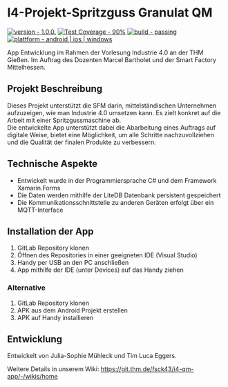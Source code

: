# I4-Projekt-Spritzguss Granulat QM
[![version - 1.0.0.](https://img.shields.io/badge/version-1.0.0-blue)](https://)
[![Test Coverage - 90%](https://img.shields.io/badge/coverage-90%25-brightgreen)](https://)
[![build - passing](https://img.shields.io/badge/build-passing-brightgreen)](https://)
[![plattform - android | ios | windows](https://img.shields.io/badge/platform-android%20%7C%20ios%20%7C%20windows%20-informational?style=plastic&logo=xamarin)](https://)

App Entwicklung im Rahmen der Vorlesung Industrie 4.0 an der THM Gießen. Im Auftrag des Dozenten Marcel Bartholet und der Smart Factory Mittelhessen.

## Projekt Beschreibung
Dieses Projekt unterstützt die SFM darin, mittelständischen Unternehmen aufzuzeigen, wie man Industrie 4.0 umsetzen kann.
Es zielt konkret auf die Arbeit mit einer Spritzgussmaschine ab. <br />
Die entwickelte App unterstützt dabei die Abarbeitung eines Auftrags auf digitale Weise, bietet eine Möglichkeit, um alle Schritte nachzuvollziehen und die Qualität der finalen Produkte zu verbessern. 

## Technische Aspekte
- Entwickelt wurde in der Programmiersprache C# und dem Framework Xamarin.Forms<br />
- Die Daten werden mithilfe der LiteDB Datenbank persistent gespeichert<br />
- Die Kommunikationsschnittstelle zu anderen Geräten erfolgt über ein MQTT-Interface<br />

## Installation der App
1. GitLab Repository klonen <br />
2. Öffnen des Repositories in einer geeigneten IDE (Visual Studio) <br />
3. Handy per USB an den PC anschließen <br />
4. App mithilfe der IDE (unter Devices) auf das Handy ziehen <br />

### Alternative 
1. GitLab Repository klonen <br />
2. APK aus dem Android Projekt erstellen <br />
3. APK auf Handy installieren

## Entwicklung
Entwickelt von Julia-Sophie Mühleck und Tim Luca Eggers. <br />

Weitere Details in unserem Wiki: <https://git.thm.de/fsck43/i4-qm-app/-/wikis/home>
